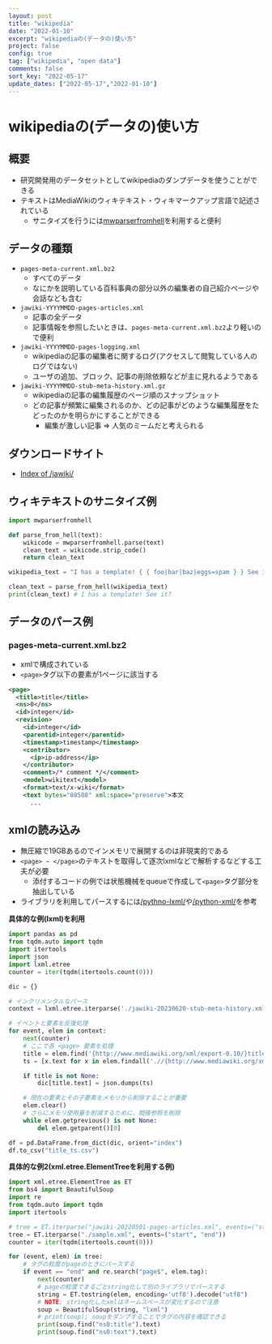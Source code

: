 ```yaml
---
layout: post
title: "wikipedia"
date: "2022-01-10"
excerpt: "wikipediaの(データの)使い方"
project: false
config: true
tag: ["wikipedia", "open data"]
comments: false
sort_key: "2022-05-17"
update_dates: ["2022-05-17","2022-01-10"]
---
```


# wikipediaの(データの)使い方

## 概要
 - 研究開発用のデータセットとしてwikipediaのダンプデータを使うことができる
 - テキストはMediaWikiのウィキテキスト・ウィキマークアップ言語で記述されている
   - サニタイズを行うには[mwparserfromhell](https://github.com/earwig/mwparserfromhell)を利用すると便利

## データの種類
 - `pages-meta-current.xml.bz2`
   - すべてのデータ
   - なにかを説明している百科事典の部分以外の編集者の自己紹介ページや会話なども含む
 - `jawiki-YYYYMMDD-pages-articles.xml`
   - 記事の全データ
   - 記事情報を参照したいときは、`pages-meta-current.xml.bz2`より軽いので便利
 - `jawiki-YYYYMMDD-pages-logging.xml`
   - wikipediaの記事の編集者に関するログ(アクセスして閲覧している人のログではない)
   - ユーザの追加、ブロック、記事の削除依頼などが主に見れるようである
 - `jawiki-YYYYMMDD-stub-meta-history.xml.gz`
   - wikipediaの記事の編集履歴のページ順のスナップショット
   - どの記事が頻繁に編集されるのか、どの記事がどのような編集履歴をたどったのかを明らかにすることができる
     - 編集が激しい記事 => 人気のミームだと考えられる

## ダウンロードサイト
 - [Index of /jawiki/](https://dumps.wikimedia.org/jawiki/)

## ウィキテキストのサニタイズ例

```python
import mwparserfromhell

def parse_from_hell(text):
    wikicode = mwparserfromhell.parse(text)
    clean_text = wikicode.strip_code()
    return clean_text

wikipedia_text = "I has a template! { { foo|bar|baz|eggs=spam } } See it?"

clean_text = parse_from_hell(wikipedia_text)
print(clean_text) # I has a template! See it?
```

## データのパース例

### pages-meta-current.xml.bz2
 - xmlで構成されている
 - `<page>`タグ以下の要素が1ページに該当する

```xml
<page>
  <title>title</title>
  <ns>0</ns>
  <id>integer</id>
  <revision>
    <id>integer</id>
    <parentid>integer</parentid>
    <timestamp>timestamp</timestamp>
    <contributor>
      <ip>ip-address</ip>
    </contributor>
    <comment>/* comment */</comment>
    <model>wikitext</model>
    <format>text/x-wiki</format>
    <text bytes="88508" xml:space="preserve">本文
      ...
```

## xmlの読み込み
 - 無圧縮で19GBあるのでインメモリで展開するのは非現実的である
 - `<page> ~ </page>`のテキストを取得して逐次lxmlなどで解析するなどする工夫が必要
   - 添付するコードの例では状態機械をqueueで作成して`<page>`タグ部分を抽出している
 - ライブラリを利用してパースするには[/pythno-lxml/](/python-lxml/)や[/python-xml/](/python-xml/)を参考

**具体的な例(lxml)を利用**
```python
import pandas as pd
from tqdm.auto import tqdm
import itertools
import json
import lxml.etree
counter = iter(tqdm(itertools.count(0)))

dic = {}

# インクリメンタルなパース
context = lxml.etree.iterparse('./jawiki-20230620-stub-meta-history.xml', events=('end',), tag='{http://www.mediawiki.org/xml/export-0.10/}page')

# イベントと要素を反復処理
for event, elem in context:
    next(counter)
    # ここで各 <page> 要素を処理
    title = elem.find('{http://www.mediawiki.org/xml/export-0.10/}title')
    ts = [x.text for x in elem.findall('.//{http://www.mediawiki.org/xml/export-0.10/}datetime')]

    if title is not None:
        dic[title.text] = json.dumps(ts)

    # 現在の要素とその子要素をメモリから削除することが重要
    elem.clear()
    # さらにメモリ使用量を削減するために、間接参照を削除
    while elem.getprevious() is not None:
        del elem.getparent()[0]

df = pd.DataFrame.from_dict(dic, orient="index")
df.to_csv("title_ts.csv")
```

**具体的な例2(xml.etree.ElementTreeを利用する例)**
```python
import xml.etree.ElementTree as ET
from bs4 import BeautifulSoup
import re
from tqdm.auto import tqdm
import itertools

# tree = ET.iterparse("jawiki-20220501-pages-articles.xml", events=("start", "end"))
tree = ET.iterparse("./sample.xml", events=("start", "end"))
counter = iter(tqdm(itertools.count(0)))

for (event, elem) in tree:
    # タグの粒度がpageのときにパースする
    if event == "end" and re.search("page$", elem.tag):
        next(counter)
        # pageの粒度でまるごとstring化して別のライブラリでパースする
        string = ET.tostring(elem, encoding='utf8').decode("utf8")
        # NOTE; string化したxmlはネームスペースが変化するので注意
        soup = BeautifulSoup(string, "lxml")
        # print(soup); soupをダンプすることでタグの内容を確認できる
        print(soup.find("ns0:title").text)
        print(soup.find("ns0:text").text)
```
